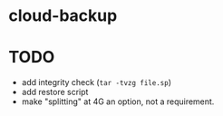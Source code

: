 # cloud-backup


# TODO

* add integrity check (`tar -tvzg file.sp`)
* add restore script
* make "splitting" at 4G an option, not a requirement.